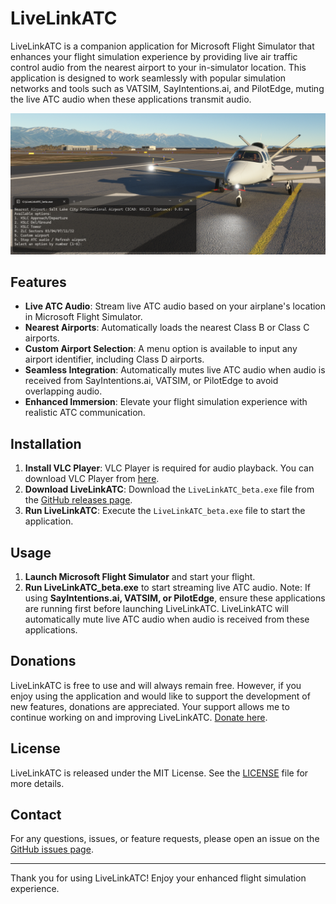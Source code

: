 # LiveLinkATC

LiveLinkATC is a companion application for Microsoft Flight Simulator that enhances your flight simulation experience by providing live air traffic control audio from the nearest airport to your in-simulator location. This application is designed to work seamlessly with popular simulation networks and tools such as VATSIM, SayIntentions.ai, and PilotEdge, muting the live ATC audio when these applications transmit audio.

![LiveLinkATC Screenshot](screenshot.png)

## Features

- **Live ATC Audio**: Stream live ATC audio based on your airplane's location in Microsoft Flight Simulator.
- **Nearest Airports**: Automatically loads the nearest Class B or Class C airports.
- **Custom Airport Selection**: A menu option is available to input any airport identifier, including Class D airports.
- **Seamless Integration**: Automatically mutes live ATC audio when audio is received from SayIntentions.ai, VATSIM, or PilotEdge to avoid overlapping audio.
- **Enhanced Immersion**: Elevate your flight simulation experience with realistic ATC communication.

## Installation

1. **Install VLC Player**: VLC Player is required for audio playback. You can download VLC Player from [here](https://www.videolan.org/vlc/).
2. **Download LiveLinkATC**: Download the `LiveLinkATC_beta.exe` file from the [GitHub releases page](https://github.com/LiveLinkATC/LiveLinkATC/releases).
3. **Run LiveLinkATC**: Execute the `LiveLinkATC_beta.exe` file to start the application.

## Usage

1. **Launch Microsoft Flight Simulator** and start your flight.
2. **Run LiveLinkATC_beta.exe** to start streaming live ATC audio.
Note: If using **SayIntentions.ai, VATSIM, or PilotEdge**, ensure these applications are running first before launching LiveLinkATC. LiveLinkATC will automatically mute live ATC audio when audio is received from these applications.

## Donations

LiveLinkATC is free to use and will always remain free. However, if you enjoy using the application and would like to support the development of new features, donations are appreciated. Your support allows me to continue working on and improving LiveLinkATC. [Donate here](https://www.paypal.com/donate?hosted_button_id=XXXXXXX).


## License

LiveLinkATC is released under the MIT License. See the [LICENSE](LICENSE) file for more details.

## Contact

For any questions, issues, or feature requests, please open an issue on the [GitHub issues page](https://github.com/LiveLinkATC/LiveLinkATC/issues).

---

Thank you for using LiveLinkATC! Enjoy your enhanced flight simulation experience.
